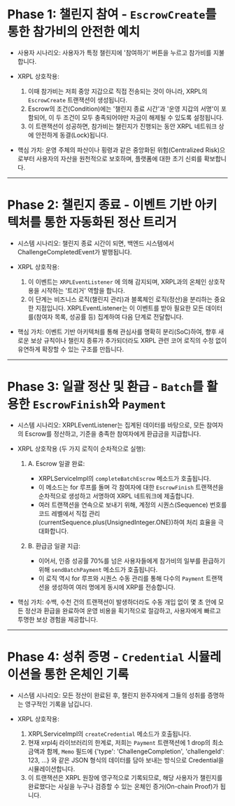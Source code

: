 # Phase 1: 챌린지 참여 - `EscrowCreate`를 통한 참가비의 안전한 예치

   * 사용자 시나리오:
      사용자가 특정 챌린지에 '참여하기' 버튼을 누르고 참가비를 지불합니다.

   * XRPL 상호작용:
       1. 이때 참가비는 저희 중앙 지갑으로 직접 전송되는 것이 아니라, XRPL의 `EscrowCreate` 트랜잭션이 생성됩니다.
       2. Escrow의 조건(Condition)에는 '챌린지 종료 시간'과 '운영 지갑의 서명'이 포함되어, 이 두 조건이 모두 충족되어야만 자금이 해제될 수 있도록 설정됩니다.
       3. 이 트랜잭션이 성공하면, 참가비는 챌린지가 진행되는 동안 XRPL 네트워크 상에 안전하게 동결(Lock)됩니다.

   * 핵심 가치:
      운영 주체의 파산이나 횡령과 같은 중앙화된 위험(Centralized Risk)으로부터 사용자의 자산을 원천적으로 보호하며, 플랫폼에 대한 초기 신뢰를 확보합니다.

  ---

# Phase 2: 챌린지 종료 - 이벤트 기반 아키텍처를 통한 자동화된 정산 트리거

   * 시스템 시나리오:
      챌린지 종료 시간이 되면, 백엔드 시스템에서 ChallengeCompletedEvent가 발행됩니다.

   * XRPL 상호작용:
       1. 이 이벤트는 `XRPLEventListener` 에 의해 감지되며, XRPL과의 온체인 상호작용을 시작하는 '트리거' 역할을 합니다.
       2. 이 단계는 비즈니스 로직(챌린지 관리)과 블록체인 로직(정산)을 분리하는 중요한 지점입니다. XRPLEventListener는 이 이벤트를 받아 필요한 모든 데이터를(참여자 목록, 성공률 등)
          집계하여 다음 단계로 전달합니다.

   * 핵심 가치:
      이벤트 기반 아키텍처를 통해 관심사를 명확히 분리(SoC)하여, 향후 새로운 보상 규칙이나 챌린지 종류가 추가되더라도 XRPL 관련 코어 로직의 수정 없이 유연하게 확장할 수 있는 구조를
  만듭니다.

  ---

# Phase 3: 일괄 정산 및 환급 - `Batch`를 활용한 `EscrowFinish`와 `Payment`

   * 시스템 시나리오:
      XRPLEventListener는 집계된 데이터를 바탕으로, 모든 참여자의 Escrow를 정산하고, 기준을 충족한 참여자에게 환급금을 지급합니다.

   * XRPL 상호작용 (두 가지 로직이 순차적으로 실행):
       1. A. Escrow 일괄 완료:
           * XRPLServiceImpl의 `completeBatchEscrow` 메소드가 호출됩니다.
           * 이 메소드는 for 루프를 돌며 각 참여자에 대한 `EscrowFinish` 트랜잭션을 순차적으로 생성하고 서명하여 XRPL 네트워크에 제출합니다.
           * 여러 트랜잭션을 연속으로 보내기 위해, 계정의 시퀀스(Sequence) 번호를 코드 레벨에서 직접 관리(currentSequence.plus(UnsignedInteger.ONE))하여 처리 효율을 극대화합니다.

       2. B. 환급금 일괄 지급:
           * 이어서, 인증 성공률 70%를 넘은 사용자들에게 참가비의 일부를 환급하기 위해 `sendBatchPayment` 메소드가 호출됩니다.
           * 이 로직 역시 for 루프와 시퀀스 수동 관리를 통해 다수의 `Payment` 트랜잭션을 생성하여 여러 명에게 동시에 XRP를 전송합니다.

   * 핵심 가치:
      수백, 수천 건의 트랜잭션이 발생하더라도 수동 개입 없이 몇 초 안에 모든 정산과 환급을 완료하여 운영 비용을 획기적으로 절감하고, 사용자에게 빠르고 투명한 보상 경험을 제공합니다.

  ---

# Phase 4: 성취 증명 - `Credential` 시뮬레이션을 통한 온체인 기록

   * 시스템 시나리오:
      모든 정산이 완료된 후, 챌린지 완주자에게 그들의 성취를 증명하는 영구적인 기록을 남깁니다.

   * XRPL 상호작용:
       1. XRPLServiceImpl의 `createCredential` 메소드가 호출됩니다.
       2. 현재 xrpl4j 라이브러리의 한계로, 저희는 `Payment` 트랜잭션에 1 drop의 최소 금액과 함께, `Memo` 필드에 {'type': 'ChallengeCompletion', 'challengeId': 123, ...} 와 같은 JSON
          형식의 데이터를 담아 보내는 방식으로 Credential을 시뮬레이션합니다.
       3. 이 트랜잭션은 XRPL 원장에 영구적으로 기록되므로, 해당 사용자가 챌린지를 완료했다는 사실을 누구나 검증할 수 있는 온체인 증거(On-chain Proof)가 됩니다.

